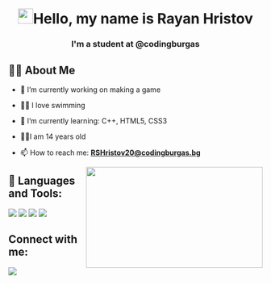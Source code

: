 
<h1 align="center"> <img src="https://raw.githubusercontent.com/MartinHeinz/MartinHeinz/master/wave.gif" width="30px">Hello, my name is Rayan Hristov</h1>
 <h3 align="center">I'm a student at @codingburgas </h3>

 


## 🙋‍♂️ About Me

- 🔭 I’m currently working on making a game

- 🏊‍♂️ I love swimming
 
- 🌱 I’m currently learning: C++, HTML5, CSS3

-  🙋‍♂️I am 14 years old 

- 📫 How to reach me: **RSHristov20@codingburgas.bg**

 

<img align="right" height="200" width="350" alt="" src = "https://media.giphy.com/media/8HNtBPVjYZQ40/giphy.gif"/>

 

## 🚀 Languages and Tools:

 

<p align="left"> 
    <a> <img src="https://img.icons8.com/ios-filled/50/4a90e2/c-plus-plus-logo.png"/> </a> 
    <a> <img src="https://img.icons8.com/ios-filled/50/fa314a/html-5--v1.png"/> </a> 
    <a> <img src="https://img.icons8.com/color/48/000000/css3.png"/> </a>
  <img src="https://img.icons8.com/color/48/000000/visual-studio-code-2019.png"/>
  
  ## Connect with me:

<a href = "https://www.instagram.com/rayanhristov/"><img src="https://img.icons8.com/fluent/48/000000/instagram-new.png"/></a>
